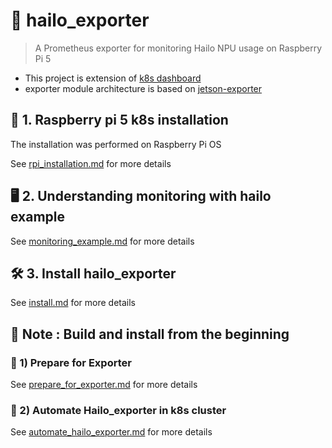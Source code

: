 # 🍓 hailo_exporter
> A Prometheus exporter for monitoring Hailo NPU usage on Raspberry Pi 5

- This project is extension of [k8s dashboard](https://github.com/jiiihwan/k8s-dashboard)
- exporter module architecture is based on [jetson-exporter](https://github.com/jiiihwan/jetson_exporter)

## 🍓 1. Raspberry pi 5 k8s installation
The installation was performed on Raspberry Pi OS

See [rpi_installation.md](https://github.com/jiiihwan/hailo_exporter/blob/main/rpi_installation.md) for more details

## 🖥️ 2. Understanding monitoring with hailo example 

See [monitoring_example.md](https://github.com/jiiihwan/hailo_exporter/blob/main/monitoring_example.md) for more details

## 🛠️ 3. Install hailo_exporter

See [install.md](https://github.com/jiiihwan/hailo_exporter/blob/main/install.md) for more details

## 🌱 Note : Build and install from the beginning

### 📝 1) Prepare for Exporter

See [prepare_for_exporter.md](https://github.com/jiiihwan/hailo_exporter/blob/main/prepare_hailo_exporter.md) for more details


### 🐋 2) Automate Hailo_exporter in k8s cluster

See [automate_hailo_exporter.md](https://github.com/jiiihwan/hailo_exporter/blob/main/automate_hailo_exporter.md) for more details
